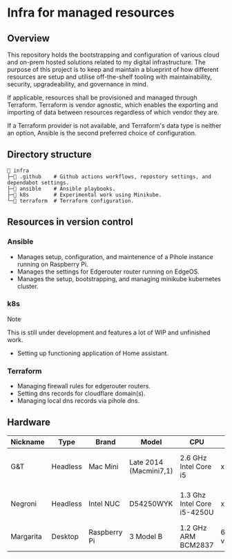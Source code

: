 # Infra for managed resources

## Overview

This repository holds the bootstrapping and configuration of various cloud and on-prem hosted solutions related to my digital infrastructure. The purpose of this project is to keep and maintain a blueprint of how different resources are setup and utilise off-the-shelf tooling with maintainability, security, upgradeability, and governance in mind.

If applicable, resources shall be provisioned and managed through Terraform. Terraform is vendor agnostic, which enables the exporting and importing of data between resources regardless of which vendor they are.

If a Terraform provider is not available, and Terraform's data type is neither an option, Ansible is the second preferred choice of configuration.

## Directory structure

```
📂 infra
├─📁 .github    # Github actions workflows, repostory settings, and dependabot settings.
├─📁 ansible    # Ansible playbooks.
├─📁 k8s        # Experimental work using Minikube.
└─📁 terraform  # Terraform configuration.
```

## Resources in version control

### Ansible

* Manages setup, configuration, and maintenence of a Pihole instance running on Raspberry Pi.
* Manages the settings for Edgerouter router running on EdgeOS.
* Manages the setup, bootstrapping, and managing minikube kubernetes cluster.

### k8s

> [!NOTE]
> This is still under development and features a lot of WIP and unfinished work.

* Setting up functioning application of Home assistant.

### Terraform

* Managing firewall rules for edgerouter routers.
* Setting dns records for cloudflare domain(s).
* Managing local dns records via pihole dns.

## Hardware

| Nickname  | Type      | Brand         | Model                     | CPU                           | Arch      | RAM               | GPU                   | OS                |
|-----------|-----------|---------------|---------------------------|-------------------------------|-----------|-------------------|-----------------------|-------------------|
| G&T       | Headless  | Mac Mini      | Late 2014 (Macmini7,1)    | 2.6 GHz Intel Core i5         | x86_64    | 8GB 1600 MHz DDR3 | Intel Iris 1536 MB    | Fedora 39 Server  |
| Negroni   | Headless  | Intel NUC     | D54250WYK                 | 1.3 Ghz Intel Core i5-4250U   | x86_64    | 8GB 1600 MHz DDR3 | Intel HD Graphics     | Fedora 39 Server  |
| Margarita | Desktop   | Raspberry Pi  | 3 Model B                 | 1.2 GHz ARM BCM2837           | 64 bit v8 | 1GB               | N/A                   | Raspbian          |
